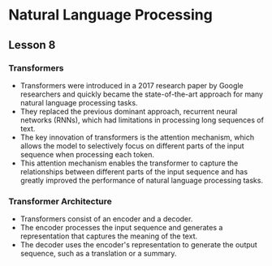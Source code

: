 # Natural Language Processing
## Lesson 8

<h3> Transformers</h3>

* Transformers were introduced in a 2017 research paper by Google researchers and quickly became the state-of-the-art approach for many natural language processing tasks.
* They replaced the previous dominant approach, recurrent neural networks (RNNs), which had limitations in processing long sequences of text.
* The key innovation of transformers is the attention mechanism, which allows the model to selectively focus on different parts of the input sequence when processing each token. 
* This attention mechanism enables the transformer to capture the relationships between different parts of the input sequence and has greatly improved the performance of natural language processing tasks.

<h3>Transformer Architecture</h3>

* Transformers consist of an encoder and a decoder. 
* The encoder processes the input sequence and generates a representation that captures the meaning of the text. 
* The decoder uses the encoder's representation to generate the output sequence, such as a translation or a summary.
